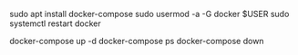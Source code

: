 sudo apt install docker-compose
sudo usermod -a -G docker $USER
sudo systemctl restart docker

docker-compose up -d
docker-compose ps
docker-compose down
